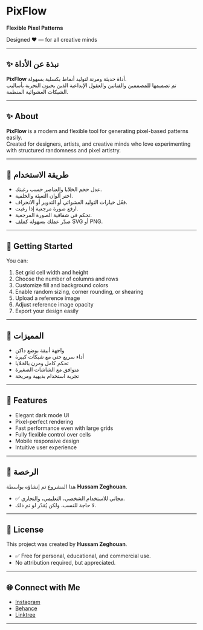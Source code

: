 # PixFlow

**Flexible Pixel Patterns**

Designed ❤️ — for all creative minds

---

## ✨ نبذة عن الأداة

**PixFlow** أداة حديثة ومرنة لتوليد أنماط بكسلية بسهولة.  
تم تصميمها للمصممين والفنانين والعقول الإبداعية الذين يحبون التجربة بأساليب الشبكات العشوائية المنظمة.

---

## ✨ About

**PixFlow** is a modern and flexible tool for generating pixel-based patterns easily.  
Created for designers, artists, and creative minds who love experimenting with structured randomness and pixel artistry.

---

## 🚀 طريقة الاستخدام

- عدل حجم الخلايا والعناصر حسب رغبتك.
- اختر ألوان التعبئة والخلفية.
- فعّل خيارات التوليد العشوائي أو التدوير أو الانحراف.
- ارفع صورة مرجعية إذا رغبت.
- تحكم في شفافية الصورة المرجعية.
- صدّر عملك بسهولة كملف SVG أو PNG.

---

## 🚀 Getting Started

You can:

1. Set grid cell width and height
2. Choose the number of columns and rows
3. Customize fill and background colors
4. Enable random sizing, corner rounding, or shearing
5. Upload a reference image
6. Adjust reference image opacity
7. Export your design easily

---

## 🌟 المميزات

- واجهة أنيقة بوضع داكن
- أداء سريع حتى مع شبكات كبيرة
- تحكم كامل ومرن بالخلايا
- متوافق مع الشاشات الصغيرة
- تجربة استخدام بديهية ومريحة

---

## 🌟 Features

- Elegant dark mode UI
- Pixel-perfect rendering
- Fast performance even with large grids
- Fully flexible control over cells
- Mobile responsive design
- Intuitive user experience

---

## 📝 الرخصة

هذا المشروع تم إنشاؤه بواسطة **Hussam Zeghouan**.

- ✅ مجاني للاستخدام الشخصي، التعليمي، والتجاري.
- لا حاجة للنسب، ولكن يُقدّر لو تم ذلك.

---

## 📝 License

This project was created by **Hussam Zeghouan**.

- ✅ Free for personal, educational, and commercial use.
- No attribution required, but appreciated.

---

## 🌐 Connect with Me

- [Instagram](https://instagram.com/hsm_ze)
- [Behance](https://behance.net/hsm_ze)
- [Linktree](https://linktr.ee/hsm_ze)

---
